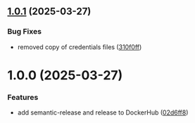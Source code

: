 ## [1.0.1](https://github.com/deepthought42/informationArchitectureAudit/compare/v1.0.0...v1.0.1) (2025-03-27)


### Bug Fixes

* removed copy of credentials files ([310f0ff](https://github.com/deepthought42/informationArchitectureAudit/commit/310f0ff0041ade0f3937c6f551d3d1c4de7b7de8))

# 1.0.0 (2025-03-27)


### Features

* add semantic-release and release to DockerHub ([02d6ff8](https://github.com/deepthought42/informationArchitectureAudit/commit/02d6ff856b25c7470f067ed43b1b681c6b7b19f4))
